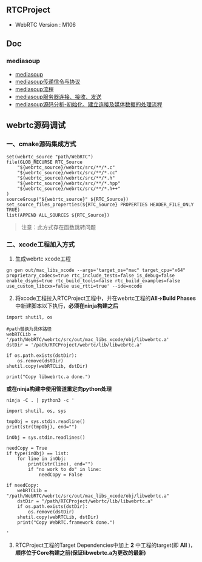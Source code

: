 
## RTCProject

* WebRTC Version : M106

## Doc

### mediasoup

* [mediasoup](./doc/mediasoup/mediasoup.md)
* [mediasoup传递信令与协议](./doc/mediasoup/mediasoup传递信令与协议.md)
* [mediasoup流程](./doc/mediasoup/mediasoup流程.md)
* [mediasoup服务器连接、接收、发送](./doc/mediasoup/mediasoup服务器连接、接收、发送.md)
* [mediasoup源码分析-初始化、建立连接及媒体数据的处理流程](./doc/mediasoup/mediasoup源码分析-初始化、建立连接及媒体数据的处理流程.md)

## webrtc源码调试

### 一、cmake源码集成方式

```
set(webrtc_source "path/WebRTC")
file(GLOB_RECURSE RTC_Source
    "${webrtc_source}/webrtc/src/**/*.c"
    "${webrtc_source}/webrtc/src/**/*.cc"
    "${webrtc_source}/webrtc/src/**/*.h"
    "${webrtc_source}/webrtc/src/**/*.hpp"
    "${webrtc_source}/webrtc/src/**/*.h++"
)
sourceGroup("${webrtc_source}" ${RTC_Source})
set_source_files_properties(${RTC_Source} PROPERTIES HEADER_FILE_ONLY TRUE)
list(APPEND ALL_SOURCES ${RTC_Source})
```

> 注意：此方式存在函数跳转问题

### 二、xcode工程加入方式

1. 生成webrtc xcode工程

```
gn gen out/mac_libs_xcode --args='target_os="mac" target_cpu="x64" proprietary_codecs=true rtc_include_tests=false is_debug=false enable_dsyms=true rtc_build_tools=false rtc_build_examples=false use_custom_libcxx=false use_rtti=true' --ide=xcode
```

2.   将xcode工程拉入RTCProject工程中，并在webrtc工程的**All->Build Phases**中新建脚本以下执行，**必须在ninja构建之后**

```
import shutil, os

#path替换为具体路径
webRTCLib = '/path/WebRTC/webrtc/src/out/mac_libs_xcode/obj/libwebrtc.a'
dstDir = '/path/RTCProject/webrtc/lib/libwebrtc.a'

if os.path.exists(dstDir):
    os.remove(dstDir)
shutil.copy(webRTCLib, dstDir)

print("Copy libwebrtc.a done.")
```

**或在ninja构建中使用管道重定向python处理**

```
ninja -C . | python3 -c '

import shutil, os, sys

tmpObj = sys.stdin.readline()
print(str(tmpObj), end="")

inObj = sys.stdin.readlines()

needCopy = True
if type(inObj) == list:
    for line in inObj:
        print(str(line), end="")
        if "no work to do" in line:
            needCopy = False

if needCopy:
    webRTCLib = "/path/WebRTC/webrtc/src/out/mac_libs_xcode/obj/libwebrtc.a"
    dstDir = "/path/RTCProject/webrtc/lib/libwebrtc.a"
    if os.path.exists(dstDir):
        os.remove(dstDir)
    shutil.copy(webRTCLib, dstDir)
    print("Copy WebRTC.framework done.")

'
```

3. RTCProject工程的Target Dependencies中加上 **2** 中工程的target(即 **All** )，**顺序位于Core构建之前(保证libwebrtc.a为更改的最新)**
